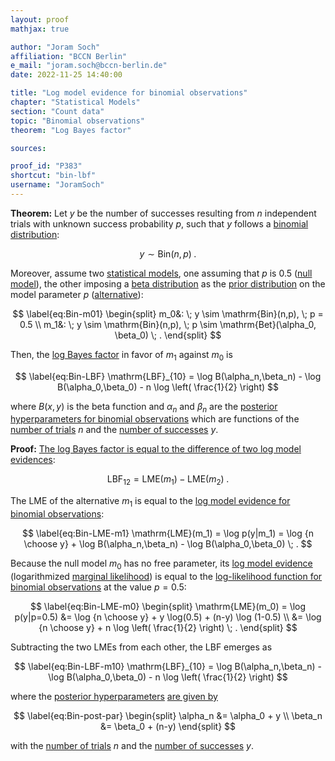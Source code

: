 ```yaml
---
layout: proof
mathjax: true

author: "Joram Soch"
affiliation: "BCCN Berlin"
e_mail: "joram.soch@bccn-berlin.de"
date: 2022-11-25 14:40:00

title: "Log model evidence for binomial observations"
chapter: "Statistical Models"
section: "Count data"
topic: "Binomial observations"
theorem: "Log Bayes factor"

sources:

proof_id: "P383"
shortcut: "bin-lbf"
username: "JoramSoch"
---
```



**Theorem:** Let $y$ be the number of successes resulting from $n$ independent trials with unknown success probability $p$, such that $y$ follows a [binomial distribution](/D/bin):

$$ \label{eq:Bin}
y \sim \mathrm{Bin}(n,p) \; .
$$

Moreover, assume two [statistical models](/D/fpm), one assuming that $p$ is 0.5 ([null model](/D/h0)), the other imposing a [beta distribution](/P/bin-prior) as the [prior distribution](/D/prior) on the model parameter $p$ ([alternative](/D/h1)):

$$ \label{eq:Bin-m01}
\begin{split}
m_0&: \; y \sim \mathrm{Bin}(n,p), \; p = 0.5 \\
m_1&: \; y \sim \mathrm{Bin}(n,p), \; p \sim \mathrm{Bet}(\alpha_0, \beta_0) \; .
\end{split}
$$

Then, the [log Bayes factor](/D/lbf) in favor of $m_1$ against $m_0$ is

$$ \label{eq:Bin-LBF}
\mathrm{LBF}_{10} = \log B(\alpha_n,\beta_n) - \log B(\alpha_0,\beta_0) - n \log \left( \frac{1}{2} \right)
$$

where $B(x,y)$ is the beta function and $\alpha_n$ and $\beta_n$ are the [posterior hyperparameters for binomial observations](/P/bin-post) which are functions of the [number of trials](/D/bin) $n$ and the [number of successes](/D/bin) $y$.


**Proof:** [The log Bayes factor is equal to the difference of two log model evidences](/P/lbf-lme):

$$ \label{eq:LBF-LME}
\mathrm{LBF}_{12} = \mathrm{LME}(m_1) - \mathrm{LME}(m_2) \; .
$$

The LME of the alternative $m_1$ is equal to the [log model evidence for binomial observations](/P/bin-lme):

$$ \label{eq:Bin-LME-m1}
\mathrm{LME}(m_1) = \log p(y|m_1) = \log {n \choose y} + \log B(\alpha_n,\beta_n) - \log B(\alpha_0,\beta_0) \; .
$$

Because the null model $m_0$ has no free parameter, its [log model evidence](/D/lme) (logarithmized [marginal likelihood](/D/ml)) is equal to the [log-likelihood function for binomial observations](/P/bin-mle) at the value $p = 0.5$:

$$ \label{eq:Bin-LME-m0}
\begin{split}
\mathrm{LME}(m_0) = \log p(y|p=0.5) &= \log {n \choose y} + y \log(0.5) + (n-y) \log (1-0.5)  \\
&= \log {n \choose y} + n \log \left( \frac{1}{2} \right) \; .
\end{split}
$$

Subtracting the two LMEs from each other, the LBF emerges as

$$ \label{eq:Bin-LBF-m10}
\mathrm{LBF}_{10} = \log B(\alpha_n,\beta_n) - \log B(\alpha_0,\beta_0) - n \log \left( \frac{1}{2} \right)
$$

where the [posterior hyperparameters](/D/post) [are given by](/P/bin-post)

$$ \label{eq:Bin-post-par}
\begin{split}
\alpha_n &= \alpha_0 + y \\
\beta_n &= \beta_0 + (n-y)
\end{split}
$$

with the [number of trials](/D/bin) $n$ and the [number of successes](/D/bin) $y$.